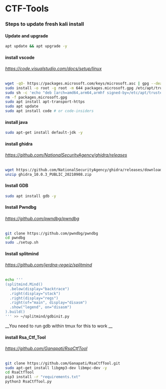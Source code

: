 # CTF-Tools

### Steps to update fresh kali install

#### Update and upgrade
```bash
apt update && apt upgrade -y
```
#### install vscode
###### https://code.visualstudio.com/docs/setup/linux
```bash
wget -qO- https://packages.microsoft.com/keys/microsoft.asc | gpg --dearmor > packages.microsoft.gpg
sudo install -o root -g root -m 644 packages.microsoft.gpg /etc/apt/trusted.gpg.d/
sudo sh -c 'echo "deb [arch=amd64,arm64,armhf signed-by=/etc/apt/trusted.gpg.d/packages.microsoft.gpg] https://packages.microsoft.com/repos/code stable main" > /etc/apt/sources.list.d/vscode.list'
rm -f packages.microsoft.gpg
sudo apt install apt-transport-https
sudo apt update
sudo apt install code # or code-insiders
```
#### install java
```bash
sudo apt-get install default-jdk -y
```
#### install ghidra
###### https://github.com/NationalSecurityAgency/ghidra/releases
```bash
wget https://github.com/NationalSecurityAgency/ghidra/releases/download/Ghidra_10.0.3_build/ghidra_10.0.3_PUBLIC_20210908.zip
unzip ghidra_10.0.3_PUBLIC_20210908.zip
```
#### Install GDB
```bash
sudo apt install gdb -y 
```
#### Install Pwndbg
###### https://github.com/pwndbg/pwndbg
```bash
git clone https://github.com/pwndbg/pwndbg
cd pwndbg
sudo ./setup.sh
```
#### Install splitmind
###### https://github.com/jerdna-regeiz/splitmind
```bash
echo '''
(splitmind.Mind()
  .below(display="backtrace")
  .right(display="stack")
  .right(display="regs")
  .right(of="main", display="disasm")
  .show("legend", on="disasm")
).build()
''' >> ~/splitmind/gdbinit.py
```
__You need to run gdb within tmux for this to work __

#### install Rsa_Ctf_Tool
###### https://github.com/Ganapati/RsaCtfTool
```bash
git clone https://github.com/Ganapati/RsaCtfTool.git
sudo apt-get install libgmp3-dev libmpc-dev -y
cd RsaCtfTool
pip3 install -r "requirements.txt"
python3 RsaCtfTool.py
```
